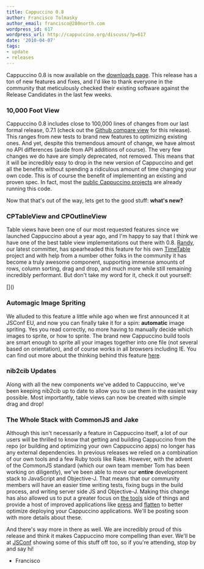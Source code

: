 ```yaml
---
title: Cappuccino 0.8
author: Francisco Tolmasky
author_email: francisco@280north.com
wordpress_id: 617
wordpress_url: http://cappuccino.org/discuss/?p=617
date: '2010-04-07'
tags:
- update
- releases
---
```


Cappuccino 0.8 is now available on the [downloads page](http://cappuccino.org/download). This release has a ton of new features and fixes, and I'd like to thank everyone in the community that meticulously checked their existing software against the Release Candidates in the last few weeks.

### 10,000 Foot View

Cappuccino 0.8 includes close to 100,000 lines of changes from our last formal release, 0.7.1 (check out the [Github compare view](http://github.com/280north/cappuccino/compare/0.7.1...v0.8.0) for this release). This ranges from new tests to brand new features to optimizing existing ones. And yet, despite this tremendous amount of change, we have almost no API differences (aside from API additions of course). The very few changes we do have are simply deprecated, not removed. This means that it will be incredibly easy to drop in the new version of Cappuccino and get all the benefits without spending a ridiculous amount of time changing your own code. This is of course the benefit of implementing an existing and proven spec. In fact, most the [public Cappuccino projects](http://cappuccino.org/learn/demos/) are already running this code.

Now that that's out of the way, lets get to the good stuff: **what's new?**

### CPTableView and CPOutlineView

Table views have been one of our most requested features since we launched Cappuccino about a year ago, and I'm happy to say that I think we have one of the best table view implementations out there with 0.8. [Randy](http://cappuccino.org/discuss/2010/03/12/randy-luecke-becomes-a-committer/), our latest committer, has spearheaded this feature for his own [TimeTable](http://timetableapp.com/) project and with help from a number other folks in the community it has become a truly awesome component, supporting immense amounts of rows, column sorting, drag and drop, and much more while still remaining incredibly performant. But don't take my word for it, check it out yourself:

[[](http://www.youtube.com/v/o9L-c9O-YcM&hl=en&fs=1)]()

### Automagic Image Spriting

We alluded to this feature a little while ago when we first announced it at JSConf EU, and now you can finally take it for a spin: **automatic** image spriting. Yes you read correctly, no more having to manually decide which images to sprite, or how to sprite. The brand new Cappuccino build tools are smart enough to sprite all your images together into one file (not several based on orientation), and of course works in all browsers including IE. You can find out more about the thinking behind this feature [here](http://cappuccino.org/discuss/2009/11/11/just-one-file-with-cappuccino-0-8/).

### nib2cib Updates

Along with all the new components we've added to Cappuccino, we've been keeping nib2cib up to date to allow you to use them in the easiest way possible. Most importantly, table views can now be created with simple drag and drop!

### The Whole Stack with CommonJS and Jake

Although this isn't necessarily a feature in Cappuccino itself, a lot of our users will be thrilled to know that getting and building Cappuccino from the repo (or building and optimizing your own Cappuccino apps) no longer has any external dependencies. In previous releases we relied on a combination of our own tools and a few Ruby tools like Rake. However, with the advent of the CommonJS standard (which our own team member Tom has been working on diligently), we've been able to move our **entire** development stack to JavaScript and Objective-J. That means that our community members will have an easier time writing tests, fixing bugs in the build process, and writing server side JS and Objective-J. Making this change has also allowed us to put a greater focus on [the tools](https://github.com/cappuccino/cappuccino/wiki/tools) side of things and provide a host of improved applications like [press](https://github.com/cappuccino/cappuccino/wiki/press) and [flatten](https://github.com/cappuccino/cappuccino/wiki/flatten) to better optimize deploying your Cappuccino applications. We'll be posting soon with more details about these.

And there's way more in there as well. We are incredibly proud of this release and think it makes Cappuccino more compelling than ever. We'll be at [JSConf](http://jsconf.us/2010/) showing some of this stuff off too, so if you're attending, stop by and say hi!

- Francisco
